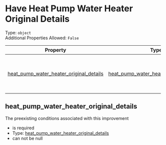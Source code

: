 
Have Heat Pump Water Heater Original Details
============================================
  
Type: `object`  
Additional Properties Allowed: `False`  
  

|Property|Type|Required|Nullable|Format|Title|
| :---: | :---: | :---: | :---: | :---: | :---: |
|[heat_pump_water_heater_original_details](#heat_pump_water_heater_original_details)|[heat_pump_water_heater_original_details](heat_pump_water_heater_original_details.md)|:white_check_mark:|False||Heat Pump Water Heater Original Details|

## heat_pump_water_heater_original_details
  
The preexisting conditions associated with this improvement  
  

- is required
- Type: [heat_pump_water_heater_original_details](heat_pump_water_heater_original_details.md)
- can not be null
